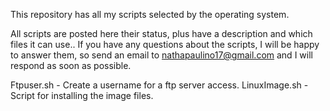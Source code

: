 This repository has all my scripts selected by the operating system.

All scripts are posted here their status, plus have a description and which files it can use.. If you have any questions about the scripts, I will be happy to answer them, so send an email to nathapaulino17@gmail.com and I will respond as soon as possible.

Ftpuser.sh - Create a username for a ftp server access.
LinuxImage.sh - Script for installing the image files.
